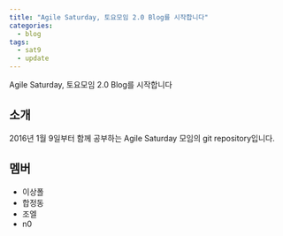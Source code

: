 ```yaml
---
title: "Agile Saturday, 토요모임 2.0 Blog를 시작합니다"
categories:
  - blog
tags:
  - sat9
  - update
---
```


Agile Saturday, 토요모임 2.0 Blog를 시작합니다

## 소개

2016년 1월 9일부터 함께 공부하는 Agile Saturday 모임의 git repository입니다.

## 멤버

- 이상폴
- 합정동
- 조엘
- n0

